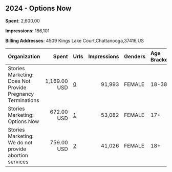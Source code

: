 ## 2024 - Options Now 
**Spent**: 2,600.00

**Impressions**: 186,101

**Billing Addresses**: 4509 Kings Lake Court,Chattanooga,37416,US

|Organization|Spent|Urls|Impressions|Genders|Age Brackets|Country Codes|
|:---|---:|:---|---:|:---|:---|:---|
|Stories Marketing: Does Not Provide Pregnancy Terminations|1,169.00 USD|[0](https://www.snap.com/political-ads/asset/412cb35ddcaf9a36cf183d1a954aad0214c934d253fbb5d95e3bb0a4d0208128?mediaType=mp4)|91,993|FEMALE|18-38|united states|
|Stories Marketing: Options Now|672.00 USD|[1](https://www.snap.com/political-ads/asset/2fd4a5d54f2581041546291ebd95219542a9c7b4d6eae13ac9e926e4fed3d3cf?mediaType=mp4)|53,082|FEMALE|17+|united states|
|Stories Marketing: We do not provide abortion services|759.00 USD|[2](https://www.snap.com/political-ads/asset/6d851eae6cfd7e5b06854d65f6319ff42f1f46d5ae6a8c7b1abf0a82d41f5a00?mediaType=mp4)|41,026|FEMALE|18+|united states|
